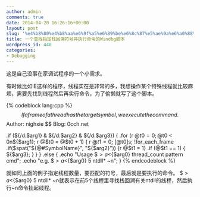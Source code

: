 ```yaml
---
author: admin
comments: true
date: 2014-04-20 16:26:16+00:00
layout: post
slug: '%e4%b8%80%e4%b8%aa%e6%9f%a5%e6%89%be%e6%8c%87%e5%ae%9a%e6%a0%88%e5%9b%9e%e6%ba%af%e7%ac%a6%e5%8f%b7%e5%b9%b6%e6%89%a7%e8%a1%8c%e5%91%bd%e4%bb%a4%e7%9a%84windbg%e8%84%9a%e6%9c%ac'
title: 一个查找指定栈回溯符号并执行命令的Windbg脚本
wordpress_id: 440
categories:
- Debugging
---
```


这是自己没事在家调试程序的一个小需求。

有时候比如IE这样的程序，线程实在是非常的多，我想操作某个特殊线程就比较麻烦，需要先找到线程然后再实行命令，为了偷懒就写了这个脚本。


{% codeblock lang:cpp %}
$$ If a frame of a thread has the target symbol, we execute the command.
$$ Author: nighxie 
$$ Blog: 0cch.net

.if (${/d:$arg1} & ${/d:$arg2} & ${/d:$arg3}) {
	.for (r @$t0 = 0; @$t0 < 0n${$arg1}; r @$t0 = @$t0 + 1) {
		r @$t1 = 0;
		~[@$t0]s;
		!for_each_frame .if($spat("${@#SymbolName}", "${$arg2}")) {r @$t1 = 1}
		.if (@$t1 == 1) {
			${$arg3};
		}
	}
}
.else {
	.echo "Usage $$>a<${$arg0} thread_count pattern cmd";
	.echo "e.g. $$>a<${$arg0} 5 ntdll* ~n";
}
 {% endcodeblock %}

就如同上面的例子指定线程数量，要匹配的符号，最后就是要执行的命令。 
$$>a<${$arg0} 5 ntdll* ~n就表示在前5个线程里寻找栈回溯有关ntdll的线程，然后执行~n命令挂起线程。
